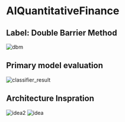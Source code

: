 # AIQuantitativeFinance

## Label: Double Barrier Method
![dbm](https://github.com/mHamzaArain/AIQuantitativeFinance/assets/44979074/a0793a18-39f6-42a3-ba9c-be66caee6931)

## Primary model evaluation
![classifier_result](https://github.com/mHamzaArain/AIQuantitativeFinance/assets/44979074/de4f6c59-5a75-4336-bdc3-e15c4b19c551)

## Architecture Inspration
![idea2](https://github.com/mHamzaArain/AIQuantitativeFinance/assets/44979074/2923e9dc-50ff-46e9-ba39-11cea9f30b84)
![idea](https://github.com/mHamzaArain/AIQuantitativeFinance/assets/44979074/6bf34a2e-7446-4562-885f-8040605be664)
